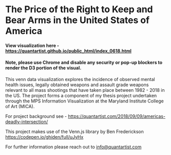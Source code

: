 
# The Price of the Right to Keep and Bear Arms in the United States of America

#### View visualization here - https://quantartist.github.io/public_html/index_0618.html
#### Note, please use Chrome and disable any security or pop-up blockers to render the D3 portion of the visual.

This venn data visualization explores the incidence of observed mental health issues, legally obtained weapons and assault grade weapons relevant to all mass shootings that have taken place between 1982 - 2018 in the US. The project forms a component of my thesis project undertaken through the MPS Information Visualization at the Maryland Institute College of Art (MICA).

For project background see - https://quantartist.com/2018/09/09/americas-deadly-intersection/

This project makes use of the Venn.js library by Ben Frederickson https://codepen.io/ghiden/full/uJyHx

For further information please reach out to info@quantartist.com
